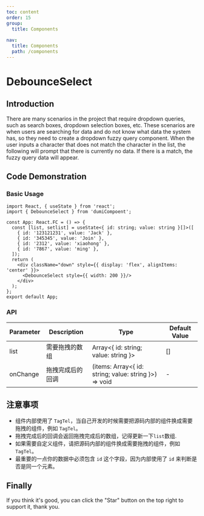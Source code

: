 ```yaml
---
toc: content
order: 15
group:
  title: Components
  
nav:
  title: Components
  path: /components
---
```


# DebounceSelect

## Introduction

There are many scenarios in the project that require dropdown queries, such as search boxes, dropdown selection boxes, etc. These scenarios are when users are searching for data and do not know what data the system has, so they need to create a dropdown fuzzy query component. When the user inputs a character that does not match the character in the list, the following will prompt that there is currently no data. If there is a match, the fuzzy query data will appear.

## Code Demonstration

### Basic Usage

```tsx
import React, { useState } from 'react';
import { DebounceSelect } from 'dumiCompoent';

const App: React.FC = () => {
  const [list, setlist] = useState<{ id: string; value: string }[]>([
    { id: '123121231', value: 'Jack' },
    { id: '345345', value: 'Join' },
    { id: '2312', value: 'xiaohong' },
    { id: '7867', value: 'ming' },
  ]);
  return (
    <div className="down" style={{ display: 'flex', alignItems: 'center' }}>
      <DebounceSelect style={{ width: 200 }}/>
    </div>
  );
};
export default App;
```
### API

| Parameter | Description | Type | Default Value |
| --- | --- | --- | --- |
| list     | 需要拖拽的数组 | Array<{ id: string; value: string }> | []     |
| onChange | 拖拽完成后的回调 | (items: Array<{ id: string; value: string }>) => void | -      |

## 注意事项

- 组件内部使用了 `TagTel`，当自己开发的时候需要把源码内部的组件换成需要拖拽的组件，例如 `TagTel`。
- 拖拽完成后的回调会返回拖拽完成后的数组，记得更新一下`list`数组.
- 如果需要自定义组件，请把源码内部的组件换成需要拖拽的组件，例如 `TagTel`。
- 最重要的一点你的数据中必须包含 `id` 这个字段，因为内部使用了 `id` 来判断是否是同一个元素。
## Finally

If you think it's good, you can click the "Star" button on the top right to support it, thank you.
